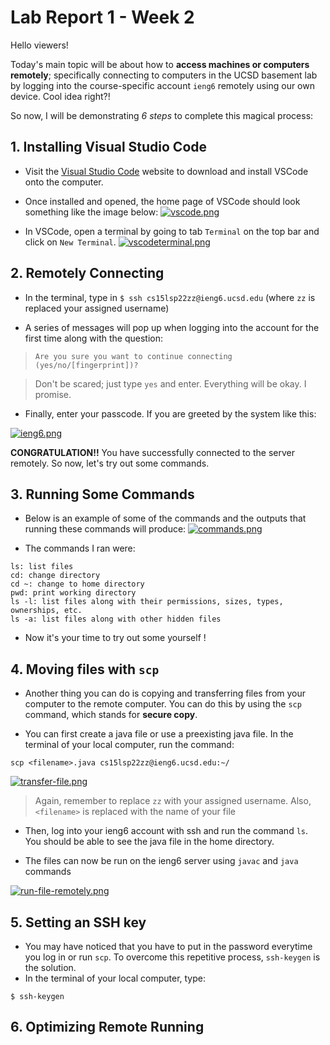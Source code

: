 # Lab Report 1 - Week 2

Hello viewers!

Today's main topic will be about how to **access machines or computers remotely**; specifically connecting to computers in the UCSD basement lab by logging into the course-specific account `ieng6` remotely using our own device. Cool idea right?!

So now, I will be demonstrating *6 steps* to complete this magical process:

## 1. Installing Visual Studio Code
- Visit the [Visual Studio Code](https://code.visualstudio.com/) website to download and install VSCode onto the computer. 

- Once installed and opened, the home page of VSCode should look something like the image below:
[![vscode.png](https://i.postimg.cc/VNRX2g22/vscode.png)](https://postimg.cc/wt1tmXqk)

- In VSCode, open a terminal by going to tab `Terminal` on the top bar and click on `New Terminal`.
[![vscodeterminal.png](https://i.postimg.cc/NFXK6504/vscodeterminal.png)](https://postimg.cc/MfWZxZVM)

## 2. Remotely Connecting
- In the terminal, type in `$ ssh cs15lsp22zz@ieng6.ucsd.edu` (where `zz` is replaced your assigned username)

- A series of messages will pop up when logging into the account for the first time along with the question:

>`Are you sure you want to continue connecting (yes/no/[fingerprint])?`

>Don't be scared; just type `yes` and enter. Everything will be okay. I promise.

- Finally, enter your passcode. If you are greeted by the system like this:


[![ieng6.png](https://i.postimg.cc/9QBpjc7x/ieng6.png)](https://postimg.cc/87jWRQwW)

**CONGRATULATION!!** You have successfully connected to the server remotely. So now, let's try out some commands.
## 3. Running Some Commands
- Below is an example of some of the commands and the outputs that running these commands will produce:
[![commands.png](https://i.postimg.cc/dtjdh4V3/commands.png)](https://postimg.cc/3dWW6jpQ)

- The commands I ran were:
```
ls: list files
cd: change directory
cd ~: change to home directory
pwd: print working directory
ls -l: list files along with their permissions, sizes, types, ownerships, etc.
ls -a: list files along with other hidden files
```
- Now it's your time to try out some yourself !

## 4. Moving files with `scp`
- Another thing you can do is copying and transferring files from your computer to the remote computer. You can do this by using the `scp` command, which stands for **secure copy**.

- You can first create a java file or use a preexisting java file. In the terminal of your local computer, run the command:

`scp <filename>.java cs15lsp22zz@ieng6.ucsd.edu:~/`

[![transfer-file.png](https://i.postimg.cc/zfHM82rF/transfer-file.png)](https://postimg.cc/GBrzjQ94)
>Again, remember to replace `zz` with your assigned username. Also, `<filename>` is replaced with the name of your file

- Then, log into your ieng6 account with ssh and run the command `ls`. You should be able to see the java file in the home directory.

- The files can now be run on the ieng6 server using `javac` and `java` commands

[![run-file-remotely.png](https://i.postimg.cc/TwXkGRQT/run-file-remotely.png)](https://postimg.cc/FfDbVX26)

## 5. Setting an SSH key
- You may have noticed that you have to put in the password everytime you log in or run `scp`. To overcome this repetitive process, `ssh-keygen` is the solution.
- In the terminal of your local computer, type:

`$ ssh-keygen`


## 6. Optimizing Remote Running
